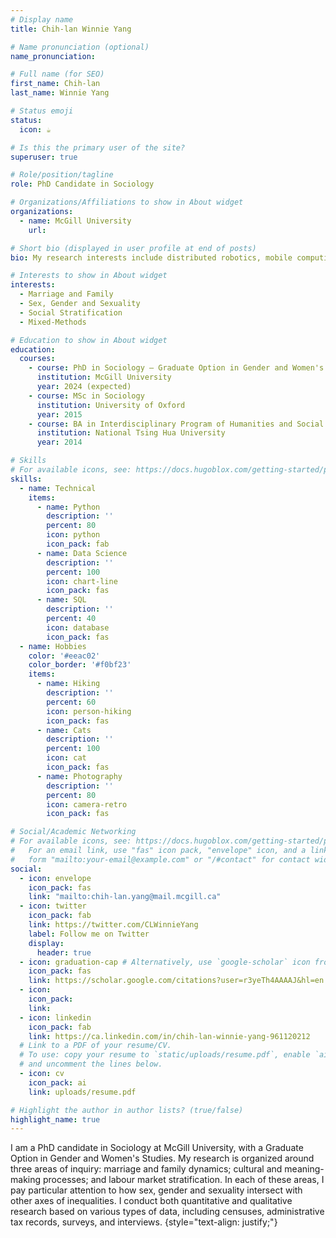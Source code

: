 ```yaml
---
# Display name
title: Chih-lan Winnie Yang

# Name pronunciation (optional)
name_pronunciation: 

# Full name (for SEO)
first_name: Chih-lan 
last_name: Winnie Yang

# Status emoji
status:
  icon: ☕️

# Is this the primary user of the site?
superuser: true

# Role/position/tagline
role: PhD Candidate in Sociology

# Organizations/Affiliations to show in About widget
organizations:
  - name: McGill University
    url: 

# Short bio (displayed in user profile at end of posts)
bio: My research interests include distributed robotics, mobile computing and programmable matter.

# Interests to show in About widget
interests:
  - Marriage and Family
  - Sex, Gender and Sexuality
  - Social Stratification 
  - Mixed-Methods

# Education to show in About widget
education:
  courses:
    - course: PhD in Sociology — Graduate Option in Gender and Women's Studies
      institution: McGill University
      year: 2024 (expected)
    - course: MSc in Sociology
      institution: University of Oxford
      year: 2015
    - course: BA in Interdisciplinary Program of Humanities and Social Sciences
      institution: National Tsing Hua University
      year: 2014

# Skills
# For available icons, see: https://docs.hugoblox.com/getting-started/page-builder/#icons
skills:
  - name: Technical
    items:
      - name: Python
        description: ''
        percent: 80
        icon: python
        icon_pack: fab
      - name: Data Science
        description: ''
        percent: 100
        icon: chart-line
        icon_pack: fas
      - name: SQL
        description: ''
        percent: 40
        icon: database
        icon_pack: fas
  - name: Hobbies
    color: '#eeac02'
    color_border: '#f0bf23'
    items:
      - name: Hiking
        description: ''
        percent: 60
        icon: person-hiking
        icon_pack: fas
      - name: Cats
        description: ''
        percent: 100
        icon: cat
        icon_pack: fas
      - name: Photography
        description: ''
        percent: 80
        icon: camera-retro
        icon_pack: fas

# Social/Academic Networking
# For available icons, see: https://docs.hugoblox.com/getting-started/page-builder/#icons
#   For an email link, use "fas" icon pack, "envelope" icon, and a link in the
#   form "mailto:your-email@example.com" or "/#contact" for contact widget.
social:
  - icon: envelope
    icon_pack: fas
    link: "mailto:chih-lan.yang@mail.mcgill.ca"
  - icon: twitter
    icon_pack: fab
    link: https://twitter.com/CLWinnieYang
    label: Follow me on Twitter
    display:
      header: true
  - icon: graduation-cap # Alternatively, use `google-scholar` icon from `ai` icon pack
    icon_pack: fas
    link: https://scholar.google.com/citations?user=r3yeTh4AAAAJ&hl=en
  - icon: 
    icon_pack: 
    link: 
  - icon: linkedin
    icon_pack: fab
    link: https://ca.linkedin.com/in/chih-lan-winnie-yang-961120212
  # Link to a PDF of your resume/CV.
  # To use: copy your resume to `static/uploads/resume.pdf`, enable `ai` icons in `params.yaml`,
  # and uncomment the lines below.
  - icon: cv
    icon_pack: ai
    link: uploads/resume.pdf

# Highlight the author in author lists? (true/false)
highlight_name: true
---
```


I am a PhD candidate in Sociology at McGill University, with a Graduate Option in Gender and Women's Studies. My research is organized around three areas of inquiry: marriage and family dynamics; cultural and meaning-making processes; and labour market stratification. In each of these areas, I pay particular attention to how sex, gender and sexuality intersect with other axes of inequalities. I conduct both quantitative and qualitative research based on various types of data, including censuses, administrative tax records, surveys, and interviews. 
{style="text-align: justify;"}
